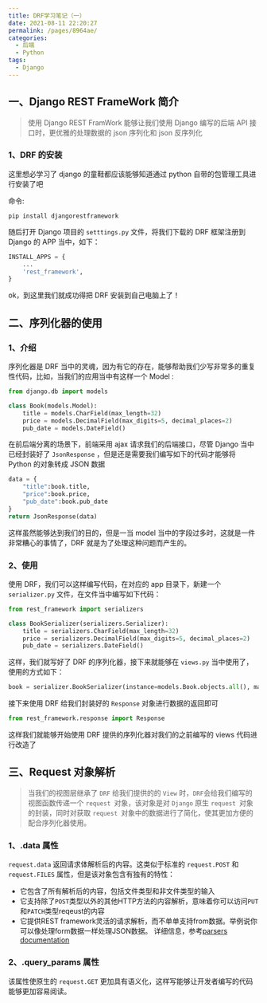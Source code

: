 ```yaml
---
title: DRF学习笔记（一）
date: 2021-08-11 22:20:27
permalink: /pages/8964ae/
categories:
  - 后端
  - Python
tags:
  - Django
---
```




## 一、Django REST FrameWork 简介

> 使用 Django REST FramWork 能够让我们使用 Django 编写的后端 API 接口时，更优雅的处理数据的 json 序列化和 json 反序列化

### 1、DRF 的安装

这里想必学习了 django 的童鞋都应该能够知道通过 python 自带的包管理工具进行安装了吧

命令:

```shell
pip install djangorestframework
```

随后打开 Django 项目的 `setttings.py` 文件，将我们下载的 DRF 框架注册到 Django 的 APP 当中，如下：

```python
INSTALL_APPS = {
    ...
    'rest_framework',
} 
```

ok，到这里我们就成功得把 DRF 安装到自己电脑上了！



## 二、序列化器的使用

### 1、介绍

序列化器是 DRF 当中的灵魂，因为有它的存在，能够帮助我们少写非常多的重复性代码，比如，当我们的应用当中有这样一个 Model :

```python
from django.db import models

class Book(models.Model):
    title = models.CharField(max_length=32)
    price = models.DecimalField(max_digits=5, decimal_places=2)
    pub_date = models.DateField()
```

在前后端分离的场景下，前端采用 ajax 请求我们的后端接口，尽管 Django 当中已经封装好了 `JsonResponse` ，但是还是需要我们编写如下的代码才能够将 Python 的对象转成 JSON 数据

```python
data = {
    "title":book.title,
    "price":book.price,
    "pub_date":book.pub_date
}
return JsonResponse(data)
```

这样虽然能够达到我们的目的，但是一当 model 当中的字段过多时，这就是一件非常糟心的事情了，DRF 就是为了处理这种问题而产生的。

### 2、使用

使用 DRF，我们可以这样编写代码，在对应的 app 目录下，新建一个 `serializer.py` 文件，在文件当中编写如下代码：

```python
from rest_framework import serializers

class BookSerializer(serializers.Serializer):
    title = serializers.CharField(max_length=32)
    price = serializers.DecimalField(max_digits=5, decimal_places=2)
    pub_date = serializers.DateField()
```

这样，我们就写好了 DRF 的序列化器，接下来就能够在 `views.py` 当中使用了，使用的方式如下：

```python
book = serializer.BookSerializer(instance=models.Book.objects.all(), many=True)
```

接下来使用 DRF 给我们封装好的 `Response` 对象进行数据的返回即可

```python
from rest_framework.response import Response
```

这样我们就能够开始使用 DRF 提供的序列化器对我们的之前编写的 views 代码进行改造了

## 三、Request 对象解析

> 当我们的视图层继承了 `DRF` 给我们提供的的 `View` 时，`DRF`会给我们编写的视图函数传递一个 `request `对象，该对象是对 `Django` 原生 `request `对象的封装，同时对获取 `request `对象中的数据进行了简化，使其更加方便的配合序列化器使用。

### 1、.data 属性

`request.data` 返回请求体解析后的内容。这类似于标准的 `request.POST` 和 `request.FILES` 属性，但是该对象包含有独有的特性：

- 它包含了所有解析后的内容，包括文件类型和非文件类型的输入
- 它支持除了`POST`类型以外的其他HTTP方法的内容解析，意味着你可以访问`PUT`和`PATCH`类型reqeust的内容
- 它提供REST framework灵活的请求解析，而不单单支持from数据。举例说你可以像处理form数据一样处理JSON数据。
  详细信息，参考[parsers documentation](https://www.django-rest-framework.org/api-guide/parsers/)

### 2、.query_params 属性

该属性使原生的 `request.GET` 更加具有语义化，这样写能够让开发者编写的代码能够更加容易阅读。



